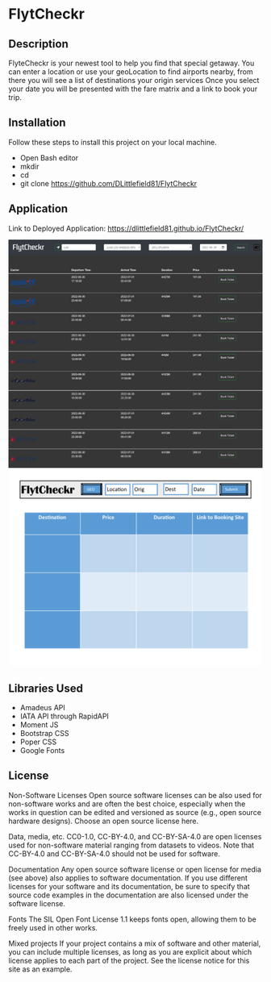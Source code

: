 # FlytCheckr

## Description
 FlyteCheckr is your newest tool to help you find that special getaway.
 You can enter a location or use your geoLocation to find airports nearby, from there you will see a list of destinations your origin services
 Once you select your date you will be presented with the fare matrix and a link to book your trip.
 

## Installation

Follow these steps to install this project on your local machine.

- Open Bash editor
- mkdir 
- cd 
- git clone https://github.com/DLittlefield81/FlytCheckr

## Application

Link to Deployed Application: https://dlittlefield81.github.io/FlytCheckr/


![FytCheckr](assets/images/screenshot.png)
![Wireframe](assets/images/wireframe.png)

## Libraries Used
 - Amadeus API
 - IATA API through RapidAPI
 - Moment JS
 - Bootstrap CSS
 - Poper CSS
 - Google Fonts
 
## License

Non-Software Licenses
Open source software licenses can be also used for non-software works and are often the best choice, especially when the works in question can be edited and versioned as source (e.g., open source hardware designs). Choose an open source license here.

Data, media, etc.
CC0-1.0, CC-BY-4.0, and CC-BY-SA-4.0 are open licenses used for non-software material ranging from datasets to videos. Note that CC-BY-4.0 and CC-BY-SA-4.0 should not be used for software.

Documentation
Any open source software license or open license for media (see above) also applies to software documentation. If you use different licenses for your software and its documentation, be sure to specify that source code examples in the documentation are also licensed under the software license.

Fonts
The SIL Open Font License 1.1 keeps fonts open, allowing them to be freely used in other works.

Mixed projects
If your project contains a mix of software and other material, you can include multiple licenses, as long as you are explicit about which license applies to each part of the project. See the license notice for this site as an example.
